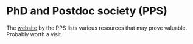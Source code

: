 # PhD and Postdoc society (PPS)

The [website](https://pps.ulb.be/tools) by the PPS lists various resources that may prove valuable. 
Probably worth a visit.
